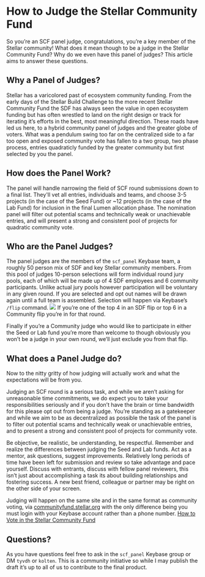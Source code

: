 # How to Judge the Stellar Community Fund

So you’re an SCF panel judge, congratulations, you’re a key member of the Stellar community! What does it mean though to be a judge in the Stellar Community Fund? Why do we even have this panel of judges? This article aims to answer these questions.

## Why a Panel of Judges?
Stellar has a varicolored past of ecosystem community funding. From the early days of the Stellar Build Challenge to the more recent Stellar Community Fund the SDF has always seen the value in open ecosystem funding but has often wrestled to land on the right design or track for iterating it’s efforts in the best, most meaningful direction. These roads have led us here, to a hybrid community panel of judges and the greater globe of voters. What was a pendulum swing too far on the centralized side to a far too open and exposed community vote has fallen to a two group, two phase process, entries quadraticly funded by the greater community but first selected by you the panel.

## How does the Panel Work?
The panel will handle narrowing the field of SCF round submissions down to a final list. They'll vet all entries, individuals and teams, and choose 3-5 projects (in the case of the Seed Fund) or ~12 projects (in the case of the Lab Fund) for inclusion in the final Lumen allocation phase. The nomination panel will filter out potential scams and technically weak or unachievable entries, and will present a strong and consistent pool of projects for quadratic community vote.   

## Who are the Panel Judges?
The panel judges are the members of the `scf_panel` Keybase team, a roughly 50 person mix of SDF and key Stellar community members. From this pool of judges 10-person selections will form individual round jury pools, each of which will be made up of 4 SDF employees and 6 community participants. Unlike actual jury pools however participation will be voluntary in any given round. If you are selected and opt out names will be drawn again until a full team is assembled. Selection will happen via Keybase’s `/flip` command.
![](http://tyler.link/6NlLD9+)
If you’re one of the top 4 in an SDF flip or top 6 in a Community flip you’re in for that round.

Finally if you’re a Community judge who would like to participate in either the Seed or Lab fund you’re more than welcome to though obviously you won’t be a judge in your own round, we’ll just exclude you from that flip.

## What does a Panel Judge do?
Now to the nitty gritty of how judging will actually work and what the expectations will be from you.

Judging an SCF round is a serious task, and while we aren’t asking for unreasonable time commitments, we do expect you to take your responsibilities seriously and if you don’t have the brain or time bandwidth for this please opt out from being a judge. You’re standing as a gatekeeper and while we aim to be as decentralized as possible the task of the panel is to filter out potential scams and technically weak or unachievable entries, and to present a strong and consistent pool of projects for community vote.

Be objective, be realistic, be understanding, be respectful. Remember and realize the differences between judging the Seed and Lab funds. Act as a mentor, ask questions, suggest improvements. Relatively long periods of time have been left for submission and review so take advantage and pace yourself. Discuss with entrants, discuss with fellow panel reviewers, this isn’t just about accomplishing a task its about building relationships and fostering success. A new best friend, colleague or partner may be right on the other side of your screen.

Judging will happen on the same site and in the same format as community voting, via [communityfund.stellar.org](http://communityfund.stellar.org/) with the only difference being you must login with your Keybase account rather than a phone number. [How to Vote in the Stellar Community Fund](#)

## Questions?
As you have questions feel free to ask in the `scf_panel` Keybase group or DM `tyvdh` or `kolten`. This is a community initiative so while I may publish the draft it’s up to all of us to contribute to the final product. 
